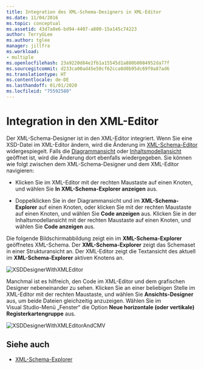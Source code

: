 ```yaml
---
title: Integration des XML-Schema-Designers in XML-Editor
ms.date: 11/04/2016
ms.topic: conceptual
ms.assetid: 43d7a8e6-bd94-4407-a800-15a145c74223
author: TerryGLee
ms.author: tglee
manager: jillfra
ms.workload:
- multiple
ms.openlocfilehash: 23a9220d84e2fb1a15545d1a880b0084952da77f
ms.sourcegitcommit: d233ca00ad45e50cf62cca0d0b95dc69f0a87ad6
ms.translationtype: HT
ms.contentlocale: de-DE
ms.lasthandoff: 01/01/2020
ms.locfileid: "75592580"
---
```

# <a name="integration-with-xml-editor"></a>Integration in den XML-Editor

Der XML-Schema-Designer ist in den XML-Editor integriert. Wenn Sie eine XSD-Datei im XML-Editor ändern, wird die Änderung im [XML-Schema-Editor](../xml-tools/xml-schema-explorer.md) widergespiegelt. Falls die [Diagrammansicht](../xml-tools/graph-view.md) oder [Inhaltsmodellansicht](../xml-tools/content-model-view.md) geöffnet ist, wird die Änderung dort ebenfalls wiedergegeben. Sie können wie folgt zwischen dem XML-Schema-Designer und dem XML-Editor navigieren:

- Klicken Sie im XML-Editor mit der rechten Maustaste auf einen Knoten, und wählen Sie **In XML-Schema-Explorer anzeigen** aus.

- Doppelklicken Sie in der Diagrammansicht und im **XML-Schema-Explorer** auf einen Knoten, oder klicken Sie mit der rechten Maustaste auf einen Knoten, und wählen Sie **Code anzeigen** aus. Klicken Sie in der Inhaltsmodellansicht mit der rechten Maustaste auf einen Knoten, und wählen Sie **Code anzeigen** aus.

Die folgende Bildschirmabbildung zeigt ein im **XML-Schema-Explorer** geöffnetes XML-Schema. Der **XML-Schema-Explorer** zeigt das Schemaset in einer Strukturansicht an. Der XML-Editor zeigt die Textansicht des aktuell im **XML-Schema-Explorer** aktiven Knotens an.

![XSDDesignerWithXMLEditor](../xml-tools/media/xsddesignerwithxmleditor.gif)

Manchmal ist es hilfreich, den Code im XML-Editor und dem grafischen Designer nebeneinander zu sehen. Klicken Sie an einer beliebigen Stelle im XML-Editor mit der rechten Maustaste, und wählen Sie **Ansichts-Designer** aus, um beide Dateien gleichzeitig anzuzeigen. Wählen Sie im Visual Studio-Menü „Fenster“ die Option **Neue horizontale (oder vertikale) Registerkartengruppe** aus.

![XSDDesignerWithXMLEditorAndCMV](../xml-tools/media/xsddesignerwithxmleditorandcmv.gif)

## <a name="see-also"></a>Siehe auch

- [XML-Schema-Explorer](../xml-tools/xml-schema-explorer.md)
